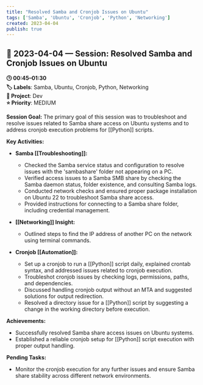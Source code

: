 ```yaml
---
title: "Resolved Samba and Cronjob Issues on Ubuntu"
tags: ['Samba', 'Ubuntu', 'Cronjob', 'Python', 'Networking']
created: 2023-04-04
publish: true
---
```


## 📅 2023-04-04 — Session: Resolved Samba and Cronjob Issues on Ubuntu

**🕒 00:45–01:30**  
**🏷️ Labels**: Samba, Ubuntu, Cronjob, Python, Networking  
**📂 Project**: Dev  
**⭐ Priority**: MEDIUM  


**Session Goal:**
The primary goal of this session was to troubleshoot and resolve issues related to Samba share access on Ubuntu systems and to address cronjob execution problems for [[Python]] scripts.

**Key Activities:**
- **Samba [[Troubleshooting]]:**
  - Checked the Samba service status and configuration to resolve issues with the 'sambashare' folder not appearing on a PC.
  - Verified access issues to a Samba SMB share by checking the Samba daemon status, folder existence, and consulting Samba logs.
  - Conducted network checks and ensured proper package installation on Ubuntu 22 to troubleshoot Samba share access.
  - Provided instructions for connecting to a Samba share folder, including credential management.

- **[[Networking]] Insight:**
  - Outlined steps to find the IP address of another PC on the network using terminal commands.

- **Cronjob [[Automation]]:**
  - Set up a cronjob to run a [[Python]] script daily, explained crontab syntax, and addressed issues related to cronjob execution.
  - Troubleshot cronjob issues by checking logs, permissions, paths, and dependencies.
  - Discussed handling cronjob output without an MTA and suggested solutions for output redirection.
  - Resolved a directory issue for a [[Python]] script by suggesting a change in the working directory before execution.

**Achievements:**
- Successfully resolved Samba share access issues on Ubuntu systems.
- Established a reliable cronjob setup for [[Python]] script execution with proper output handling.

**Pending Tasks:**
- Monitor the cronjob execution for any further issues and ensure Samba share stability across different network environments.
